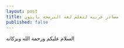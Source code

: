 ```yaml
---
layout: post
title: مصادر عربية لتعلم لغة البرمجة بايثون
published: false
---
```


السلام عليكم ورحمة الله وبركاته


